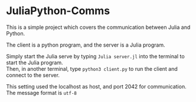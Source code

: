 # JuliaPython-Comms

This is a simple project which covers the communication between Julia and Python.

The client is a python program, and the server is a Julia program.

Simply start the Julia serve by typing `Julia server.jl` into the terminal to start the Julia program.   
Then, in another terminal, type `python3 client.py` to run the client and connect to the server.

This setting used the localhost as host, and port 2042 for communication.
The message format is `utf-8`
